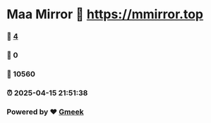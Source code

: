 # Maa Mirror :link: https://mmirror.top 
### :page_facing_up: [4](https://mmirror.top/tag.html) 
### :speech_balloon: 0 
### :hibiscus: 10560 
### :alarm_clock: 2025-04-15 21:51:38 
### Powered by :heart: [Gmeek](https://github.com/Meekdai/Gmeek)

